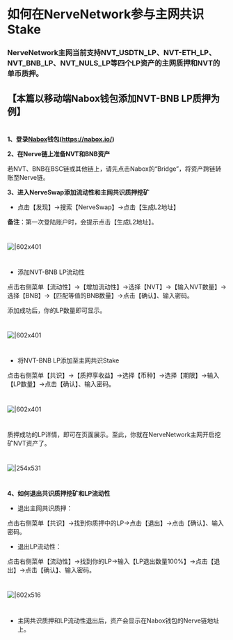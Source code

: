 # 如何在NerveNetwork参与主网共识Stake

### NerveNetwork主网当前支持NVT_USDTN_LP、NVT-ETH_LP、NVT_BNB_LP、NVT_NULS_LP等四个LP资产的主网质押和NVT的单币质押。

## 【本篇以移动端Nabox钱包添加NVT-BNB LP质押为例】
#
**1、登录[Nabox](https://nabox.io/)钱包(https://nabox.io/)**

**2、在Nerve链上准备NVT和BNB资产**

若NVT、BNB在BSC链或其他链上，请先点击Nabox的“Bridge”，将资产跨链转账至Nerve链。

**3、进入NerveSwap添加流动性和主网共识质押挖矿**

* 点击【发现】→搜索【NerveSwap】→点击【生成L2地址】

**备注**：第一次登陆账户时，会提示点击【生成L2地址】。
#
![|602x401](https://lh3.googleusercontent.com/T1HxFBtcbdZ7N5K-irvW2eUTia6OXVv9e9OsmXWmHPOvfg21mWMF-hW4qUhyfvrfgZvH6XiAqA_jKNhfVrZnohV_x4oM5JLY-1ZM_p_gUp0iYz6sIXdx-8dWGI2NXu4wxCLTf_t3)
#
* 添加NVT-BNB LP流动性

点击右侧菜单【流动性】→【增加流动性】→选择【NVT】→【输入NVT数量】→选择【BNB】→【匹配等值的BNB数量】→点击【确认】、输入密码。

添加成功后，你的LP数量即可显示。
#
![|602x401](https://lh3.googleusercontent.com/1EHFgwBHpwc0VShByqdQbDTjXbuTiqk8CFG3clAUy2dkJ9_68VUBLCr5FljtcV_sfBvVS6FI2-iPXwBtqur5_IglgENT_cyuGuvFt3cndOyF9WFIwu5dYI-e3JrxWzVRjl78I5mT)
#
* 将NVT-BNB LP添加至主网共识Stake

点击右侧菜单【共识】→【质押享收益】→选择【币种】→选择【期限】→输入【LP数量】→点击【确认】、输入密码。
#
![|602x401](https://lh4.googleusercontent.com/aOnZXrPN8ITSJ8wR61mPN-GcK3iokZx9npjdR9LwYUm_m5PnHbNjYy2JTRXT3W02gMwaC0BS9yeKZFQ1B8TF1le8q8T0SvZv60NV63NlLo6Y9zX6a81YHM0-NzlVjWmiGkDorRdF)
#
质押成功的LP详情，即可在页面展示。至此，你就在NerveNetwork主网开启挖矿NVT资产了。
#
![|254x531](https://lh4.googleusercontent.com/Uir61N1sHb5QTcY49USS_65pLGiU99CzqOn6tSStYoPzeHyQfC7OVO2z6BJFct_nBn1E_8-mKzuud0bw-7YMYD2CT2cVlxf5d7DBAR1MeUWt3vrWz6RHWCNDhH-erDvfauvECZZv)
#
**4、如何退出共识质押挖矿和LP流动性**

* 退出主网共识质押：

点击右侧菜单【共识】→找到你质押中的LP→点击【退出】→点击【确认】、输入密码。

* 退出LP流动性：

点击右侧菜单【流动性】→找到你的LP→输入【LP退出数量100%】→点击【退出】→点击【确认】、输入密码。
#
![|602x516](https://lh4.googleusercontent.com/HO721cXfLqFixguAxbzmV-U3RfRUQ37IUNKcyUEX2BYnVFTDdaBJmqwZfgvRlvJNHwcc7JzY71YLscWpEMhTSc4q3QetshWbNRHfwpyqqT6onm3EIMEg6_sSqZMSNfgKfy7yoY_n)
#
* 主网共识质押和LP流动性退出后，资产会显示在Nabox钱包的Nerve链地址上。